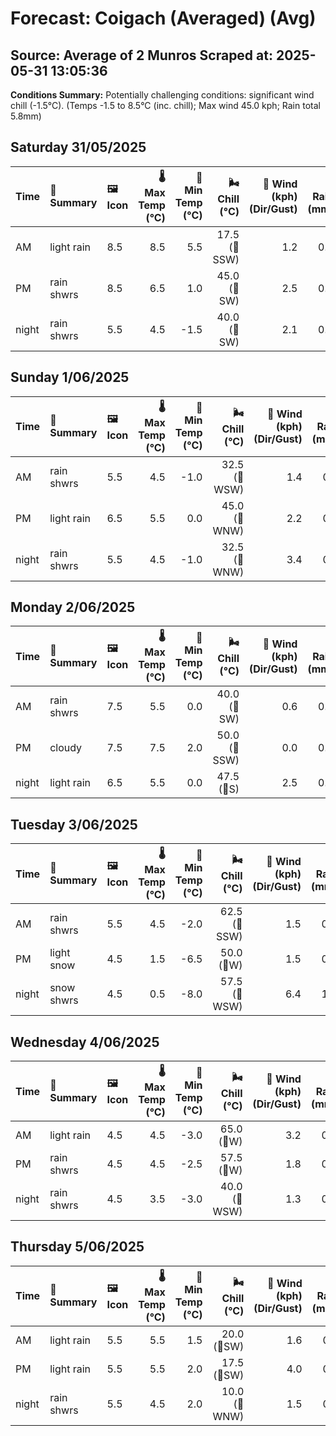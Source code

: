 # Forecast: Coigach (Averaged) (Avg)
**Source:** Average of 2 Munros
**Scraped at:** 2025-05-31 13:05:36
---

**Conditions Summary:** Potentially challenging conditions: significant wind chill (-1.5°C). (Temps -1.5 to 8.5°C (inc. chill); Max wind 45.0 kph; Rain total 5.8mm)

## Saturday 31/05/2025
| **Time** | **📝 Summary** | **🖼️ Icon** | **🌡️ Max Temp (°C)** | **🥶 Min Temp (°C)** | **🌬️ Chill (°C)** | **💨 Wind (kph) (Dir/Gust)** | **💧 Rain (mm)** | **❄️ Snow (cm)** | **☁️ Cloud Base (m)** | **🧊 Freezing Lvl (m)** |
|:------- |:------- |:----- |--------------: |-------------: |-----------: |---------------------: |---------: |----------: |---------------: |----------------: |
| AM      | light rain | 8.5 | 8.5 | 5.5 | 17.5<br>(🧭SSW) | 1.2 | 0.0 | 300 | 2075 |
| PM      | rain shwrs | 8.5 | 6.5 | 1.0 | 45.0<br>(🧭SW) | 2.5 | 0.0 | 250 | 1900 |
| night   | rain shwrs | 5.5 | 4.5 | -1.5 | 40.0<br>(🧭SW) | 2.1 | 0.0 | 1600 | 1350 |

## Sunday 1/06/2025
| **Time** | **📝 Summary** | **🖼️ Icon** | **🌡️ Max Temp (°C)** | **🥶 Min Temp (°C)** | **🌬️ Chill (°C)** | **💨 Wind (kph) (Dir/Gust)** | **💧 Rain (mm)** | **❄️ Snow (cm)** | **☁️ Cloud Base (m)** | **🧊 Freezing Lvl (m)** |
|:------- |:------- |:----- |--------------: |-------------: |-----------: |---------------------: |---------: |----------: |---------------: |----------------: |
| AM      | rain shwrs | 5.5 | 4.5 | -1.0 | 32.5<br>(🧭WSW) | 1.4 | 0.0 | 200 | 1300 |
| PM      | light rain | 6.5 | 5.5 | 0.0 | 45.0<br>(🧭WNW) | 2.2 | 0.0 | 550 | 1700 |
| night   | rain shwrs | 5.5 | 4.5 | -1.0 | 32.5<br>(🧭WNW) | 3.4 | 0.0 | 300 | 1300 |

## Monday 2/06/2025
| **Time** | **📝 Summary** | **🖼️ Icon** | **🌡️ Max Temp (°C)** | **🥶 Min Temp (°C)** | **🌬️ Chill (°C)** | **💨 Wind (kph) (Dir/Gust)** | **💧 Rain (mm)** | **❄️ Snow (cm)** | **☁️ Cloud Base (m)** | **🧊 Freezing Lvl (m)** |
|:------- |:------- |:----- |--------------: |-------------: |-----------: |---------------------: |---------: |----------: |---------------: |----------------: |
| AM      | rain shwrs | 7.5 | 5.5 | 0.0 | 40.0<br>(🧭SW) | 0.6 | 0.0 | 1450 | 1400 |
| PM      | cloudy | 7.5 | 7.5 | 2.0 | 50.0<br>(🧭SSW) | 0.0 | 0.0 | 850 | 1625 |
| night   | light rain | 6.5 | 5.5 | 0.0 | 47.5<br>(🧭S) | 2.5 | 0.0 | 350 | 1675 |

## Tuesday 3/06/2025
| **Time** | **📝 Summary** | **🖼️ Icon** | **🌡️ Max Temp (°C)** | **🥶 Min Temp (°C)** | **🌬️ Chill (°C)** | **💨 Wind (kph) (Dir/Gust)** | **💧 Rain (mm)** | **❄️ Snow (cm)** | **☁️ Cloud Base (m)** | **🧊 Freezing Lvl (m)** |
|:------- |:------- |:----- |--------------: |-------------: |-----------: |---------------------: |---------: |----------: |---------------: |----------------: |
| AM      | rain shwrs | 5.5 | 4.5 | -2.0 | 62.5<br>(🧭SSW) | 1.5 | 0.0 | 200 | 1300 |
| PM      | light snow | 4.5 | 1.5 | -6.5 | 50.0<br>(🧭W) | 1.5 | 0.5 | 300 | 1200 |
| night   | snow shwrs | 4.5 | 0.5 | -8.0 | 57.5<br>(🧭WSW) | 6.4 | 1.5 | 250 | 700 |

## Wednesday 4/06/2025
| **Time** | **📝 Summary** | **🖼️ Icon** | **🌡️ Max Temp (°C)** | **🥶 Min Temp (°C)** | **🌬️ Chill (°C)** | **💨 Wind (kph) (Dir/Gust)** | **💧 Rain (mm)** | **❄️ Snow (cm)** | **☁️ Cloud Base (m)** | **🧊 Freezing Lvl (m)** |
|:------- |:------- |:----- |--------------: |-------------: |-----------: |---------------------: |---------: |----------: |---------------: |----------------: |
| AM      | light rain | 4.5 | 4.5 | -3.0 | 65.0<br>(🧭W) | 3.2 | 0.0 | 100 | 1300 |
| PM      | rain shwrs | 4.5 | 4.5 | -2.5 | 57.5<br>(🧭W) | 1.8 | 0.0 | 100 | 1225 |
| night   | rain shwrs | 4.5 | 3.5 | -3.0 | 40.0<br>(🧭WSW) | 1.3 | 0.0 | 750 | 1150 |

## Thursday 5/06/2025
| **Time** | **📝 Summary** | **🖼️ Icon** | **🌡️ Max Temp (°C)** | **🥶 Min Temp (°C)** | **🌬️ Chill (°C)** | **💨 Wind (kph) (Dir/Gust)** | **💧 Rain (mm)** | **❄️ Snow (cm)** | **☁️ Cloud Base (m)** | **🧊 Freezing Lvl (m)** |
|:------- |:------- |:----- |--------------: |-------------: |-----------: |---------------------: |---------: |----------: |---------------: |----------------: |
| AM      | light rain | 5.5 | 5.5 | 1.5 | 20.0<br>(🧭SW) | 1.6 | 0.0 | 250 | 1400 |
| PM      | light rain | 5.5 | 5.5 | 2.0 | 17.5<br>(🧭SW) | 4.0 | 0.0 | 50 | 1550 |
| night   | rain shwrs | 5.5 | 4.5 | 2.0 | 10.0<br>(🧭WNW) | 1.5 | 0.0 | 100 | 1400 |
